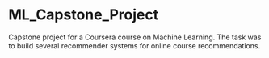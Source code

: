 # ML_Capstone_Project
Capstone project for a Coursera course on Machine Learning. The task was to build several recommender systems for online course recommendations. 
